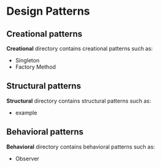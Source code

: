 # Design Patterns

## Creational patterns

**Creational** directory contains creational patterns such as:
- Singleton
- Factory Method


## Structural patterns

**Structural** directory contains structural patterns such as:
- example


## Behavioral patterns

**Behavioral** directory contains behavioral patterns such as:
- Observer